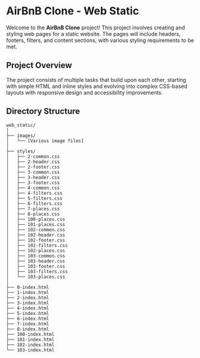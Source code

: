 # AirBnB Clone - Web Static

Welcome to the **AirBnB Clone** project! This project involves creating and styling web pages for a static website. The pages will include headers, footers, filters, and content sections, with various styling requirements to be met.

## Project Overview

The project consists of multiple tasks that build upon each other, starting with simple HTML and inline styles and evolving into complex CSS-based layouts with responsive design and accessibility improvements.

## Directory Structure

```plaintext
web_static/
│
├── images/
│   └── [Various image files]
│
├── styles/
│   ├── 2-common.css
│   ├── 2-header.css
│   ├── 2-footer.css
│   ├── 3-common.css
│   ├── 3-header.css
│   ├── 3-footer.css
│   ├── 4-common.css
│   ├── 4-filters.css
│   ├── 5-filters.css
│   ├── 6-filters.css
│   ├── 7-places.css
│   ├── 8-places.css
│   ├── 100-places.css
│   ├── 101-places.css
│   ├── 102-common.css
│   ├── 102-header.css
│   ├── 102-footer.css
│   ├── 102-filters.css
│   ├── 102-places.css
│   ├── 103-common.css
│   ├── 103-header.css
│   ├── 103-footer.css
│   ├── 103-filters.css
│   └── 103-places.css
│
├── 0-index.html
├── 1-index.html
├── 2-index.html
├── 3-index.html
├── 4-index.html
├── 5-index.html
├── 6-index.html
├── 7-index.html
├── 8-index.html
├── 100-index.html
├── 101-index.html
├── 102-index.html
└── 103-index.html
